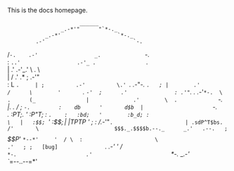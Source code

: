 This is the docs homepage.

                           ______                         
                     _.-*'"      "`*-._                   
                _.-*'                  `*-._              
             .-'                            `-.           
  /`-.    .-'                  _.              `-.        
 :    `..'                  .-'_ .                `.      
 |    .'                 .-'_.' \ .                 \     
 |   /                 .' .*     ;               .-'"     
 :   L                    `.     | ;          .-'         
  \.' `*.          .-*"*-.  `.   ; |        .'            
  /      \        '       `.  `-'  ;      .'              
 : .'"`.  .       .-*'`*-.  \     .      (_               
 |              .'        \  .             `*-.           
 |.     .      /           ;                   `-.        
 :    db      '       d$b  |                      `-.     
 .   :PT;.   '       :P"T; :                         `.   
 :   :bd;   '        :b_d; :                           \  
 |   :$$; `'         :$$$; |                            \ 
 |    TP              T$P  '                             ;
 :                        /.-*'"`.                       |
.sdP^T$bs.               /'       \                       
$$$._.$$$$b.--._      _.'   .--.   ;                      
`*$$$$$$P*'     `*--*'     '  / \  :                      
   \                        .'   ; ;   [bug]              
    `.                  _.-'    ' /                       
      `*-.                      .'                        
          `*-._            _.-*'                          
               `*=--..--=*'

